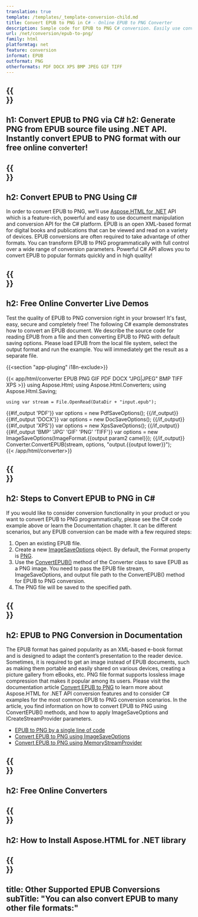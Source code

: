 ```yaml
---
translation: true
template: /templates/_template-conversion-child.md
title: Convert EPUB to PNG in C# - Online EPUB to PNG Converter
description: Sample code for EPUB to PNG C# conversion. Easily use converter API within ASP.NET or any .NET application. Try online EPUB to PNG Converter for free!
url: /net/conversion/epub-to-png/
family: html
platformtag: net
feature: conversion
informat: EPUB
outformat: PNG
otherformats: PDF DOCX XPS BMP JPEG GIF TIFF
---
```


{{<section banner>}}
---
h1: Convert EPUB to PNG via C#
h2: Generate PNG from EPUB source file using .NET API. Instantly convert EPUB to PNG format with our free online converter!
---

{{<section overview>}}
---
h2: Convert EPUB to PNG Using C#
---

In order to convert EPUB to PNG, we’ll use [Aspose.HTML for .NET](https://products.aspose.com/html/net/) API which is a feature-rich, powerful and easy to use document manipulation and conversion API for the C# platform. EPUB is an open XML-based format for digital books and publications that can be viewed and read on a variety of devices. EPUB conversions are often required to take advantage of other formats. You can transform EPUB to PNG programmatically with full control over a wide range of conversion parameters. Powerful C# API allows you to convert EPUB to popular formats quickly and in high quality!

{{<section demos>}}
---
h2: Free Online Converter Live Demos
---

Test the quality of EPUB to PNG conversion right in your browser! It's fast, easy, secure and completely free! The following C# example demonstrates how to convert an EPUB document. We describe the source code for reading EPUB from a file and then converting EPUB to PNG with default saving options. Please load EPUB from the local file system, select the output format and run the example. You will immediately get the result as a separate file.

{{<section "app-pluging" i18n-exclude>}}

{{< app/html/converter EPUB PNG GIF PDF DOCX "JPG|JPEG" BMP TIFF XPS >}}
using Aspose.Html;
using Aspose.Html.Converters;
using Aspose.Html.Saving;

    using var stream = File.OpenRead(DataDir + "input.epub");
{{#if_output 'PDF'}}
    var options = new PdfSaveOptions();
{{/if_output}}
{{#if_output 'DOCX'}}
    var options = new DocSaveOptions();
{{/if_output}}
{{#if_output 'XPS'}}
    var options = new XpsSaveOptions();
{{/if_output}}
{{#if_output 'BMP' 'JPG' 'GIF' 'PNG' 'TIFF'}}
    var options = new ImageSaveOptions(ImageFormat.{{output param2 camel}});
{{/if_output}}
    Converter.ConvertEPUB(stream, options, "output.{{output lower}}");   
{{< /app/html/converter>}}


{{<section steps>}}
---
h2: Steps to Convert EPUB to PNG in C#
---

If you would like to consider conversion functionality in your product or you want to convert EPUB to PNG programmatically, please see the C# code example above or learn the Documentation chapter. It can be different scenarios, but any EPUB conversion can be made with a few required steps:

1.  Open an existing EPUB file.
1.  Create a new [ImageSaveOptions](https://apireference.aspose.com/html/net/aspose.html.saving/imagesaveoptions) object. By default, the Format property is [PNG](https://apireference.aspose.com/html/net/aspose.html.rendering.image/imageformat).
1.  Use the [ConvertEPUB()](https://apireference.aspose.com/html/net/aspose.html.converters.converter/convertepub/methods/27) method of the Converter class to save EPUB as a PNG image. You need to pass the EPUB file stream, ImageSaveOptions, and output file path to the ConvertEPUB() method for EPUB to PNG conversion.
1.  The PNG file will be saved to the specified path.


{{<section documentation>}}
---
h2: EPUB to PNG Conversion in Documentation
---

The EPUB format has gained popularity as an XML-based e-book format and is designed to adapt the content’s presentation to the reader device. Sometimes, it is required to get an image instead of EPUB documents, such as making them portable and easily shared on various devices, creating a picture gallery from eBooks, etc. PNG file format supports lossless image compression that makes it popular among its users. Please visit the documentation article [Convert EPUB to PNG](https://docs.aspose.com/html/net/converting-between-formats/epub-to-png/) to learn more about Aspose.HTML for .NET API conversion features and to consider C# examples for the most common EPUB to PNG conversion scenarios. In the article, you find information on how to convert EPUB to PNG using ConvertEPUB() methods, and how to apply ImageSaveOptions and ICreateStreamProvider parameters.
  - <a href="https://docs.aspose.com/html/net/converting-between-formats/epub-to-png/#epub-to-png-by-a-single-line-of-code" target="_blank">EPUB to PNG by a single line of code</a>
  - <a href="https://docs.aspose.com/html/net/converting-between-formats/epub-to-png/#convert-epub-to-png-using-imagesaveoptions" target="_blank">Convert EPUB to PNG using ImageSaveOptions</a>
  - <a href="https://docs.aspose.com/html/net/converting-between-formats/epub-to-png/#output-stream-providers" target="_blank">Convert EPUB to PNG using MemoryStreamProvider</a>

{{<section online-converters>}}
---
h2: Free Online Converters
---

{{<section get-started>}}
---
h2: How to Install Aspose.HTML for .NET library
---

{{<section other-conversions>}}
---
title: Other Supported EPUB Conversions
subTitle: "You can also convert EPUB to many other file formats:"
---